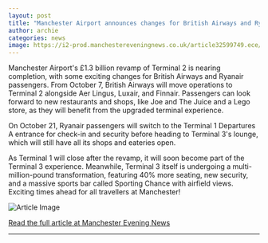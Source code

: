```yaml
---
layout: post
title: "Manchester Airport announces changes for British Airways and Ryanair passengers"
author: archie
categories: news
image: https://i2-prod.manchestereveningnews.co.uk/article32599749.ece/ALTERNATES/s1200/0_MCR-Airport-T2-departures.jpg
---
```

Manchester Airport's £1.3 billion revamp of Terminal 2 is nearing completion, with some exciting changes for British Airways and Ryanair passengers. From October 7, British Airways will move operations to Terminal 2 alongside Aer Lingus, Luxair, and Finnair. Passengers can look forward to new restaurants and shops, like Joe and The Juice and a Lego store, as they will benefit from the upgraded terminal experience. 

On October 21, Ryanair passengers will switch to the Terminal 1 Departures A entrance for check-in and security before heading to Terminal 3's lounge, which will still have all its shops and eateries open. 

As Terminal 1 will close after the revamp, it will soon become part of the Terminal 3 experience. Meanwhile, Terminal 3 itself is undergoing a multi-million-pound transformation, featuring 40% more seating, new security, and a massive sports bar called Sporting Chance with airfield views. Exciting times ahead for all travellers at Manchester!

![Article Image](https://i2-prod.manchestereveningnews.co.uk/article32599749.ece/ALTERNATES/s1200/0_MCR-Airport-T2-departures.jpg)

[Read the full article at Manchester Evening News](https://www.manchestereveningnews.co.uk/news/greater-manchester-news/manchester-airport-announces-changes-british-32599663)

---
